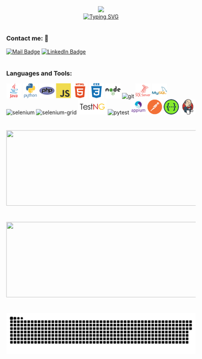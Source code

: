 <div align="center">
       <img  src="https://media.giphy.com/media/fkZukR450RQ1qnGaq9/giphy.gif?cid=ecf05e47yu5g52lukd2hj7kacixs824gd0vr1cvy1w4tmaws&ep=v1_gifs_related&rid=giphy.gif&ct=s" width="300"/>
</div>

<div align="center">
       <a href="https://git.io/typing-svg"><img src="https://readme-typing-svg.demolab.com?font=Fira+Code&weight=900&size=40&duration=3000&pause=1000&color=00F730&center=true&vCenter=true&width=600&height=73&lines=Hi%2C+I'm+Nhan+Tran;You+can+call+me+Brown;I'm+from+Vietnam" alt="Typing SVG" /></a>
</div>

#

### Contact me: 📡

[![Mail Badge](https://img.shields.io/badge/Gmail-D14836?style=for-the-badge&logo=gmail&logoColor=white)](mailto:thanhnhantran002@gmail.com) [![LinkedIn Badge](https://img.shields.io/badge/LinkedIn-blue?logo=linkedin&logoColor=white&style=for-the-badge)](https://www.linkedin.com/in/trthnhan)

#

### Languages and Tools:

<div align="left">
	<img src="https://raw.githubusercontent.com/devicons/devicon/master/icons/java/java-original-wordmark.svg" alt="java" width="40" height="40">
	<img src="https://raw.githubusercontent.com/devicons/devicon/master/icons/python/python-original-wordmark.svg" alt="python" width="40" height="40">
	<img src="https://raw.githubusercontent.com/devicons/devicon/master/icons/php/php-original.svg" alt="php" width="40" height="40">
	<img src="https://raw.githubusercontent.com/devicons/devicon/master/icons/javascript/javascript-original.svg" alt="javascript" width="40" height="40">
	<img src="https://raw.githubusercontent.com/devicons/devicon/master/icons/html5/html5-plain-wordmark.svg" alt="html5" width="40" height="40">
	<img src="https://raw.githubusercontent.com/devicons/devicon/master/icons/css3/css3-plain-wordmark.svg" alt="css3" width="40" height="40">
	<img src="https://raw.githubusercontent.com/devicons/devicon/master/icons/nodejs/nodejs-original-wordmark.svg" alt="nodejs" width="40" height="40">
	<img src="https://www.vectorlogo.zone/logos/git-scm/git-scm-icon.svg" alt="git" width="40" height="40">
	<img src="https://raw.githubusercontent.com/devicons/devicon/master/icons/microsoftsqlserver/microsoftsqlserver-plain-wordmark.svg" alt="sql-server" width="40" height="40">
	<img src="https://raw.githubusercontent.com/devicons/devicon/master/icons/mysql/mysql-original-wordmark.svg" alt="mysql-server" width="40" height="40">
	<img src="https://raw.githubusercontent.com/gilbarbara/logos/main/logos/selenium.svg" alt="selenium" width="40" height="40">
	<img src="https://impalaintech.com/wp-content/uploads/2023/02/Selenium-Grid.svg" alt="selenium-grid" width="40" height="40">
	<img src="assets/testng.png" alt="selenium-grid" height="40">
	<img src="https://upload.wikimedia.org/wikipedia/commons/b/ba/Pytest_logo.svg" alt="pytest" width="40" height="40">
	<img src="assets/appium.png" alt="appium" width="40" height="40">
	<img src="https://raw.githubusercontent.com/devicons/devicon/master/icons/postman/postman-original.svg" alt="postman" width="40" height="40">
	<img src="https://raw.githubusercontent.com/devicons/devicon/master/icons/swagger/swagger-original.svg" alt="swagger" width="40" height="40">
	<img src="https://raw.githubusercontent.com/devicons/devicon/master/icons/jenkins/jenkins-original.svg" alt="jenkins" width="40" height="40">
</div>

#

<p align="center">
  <img width="600" height="200" src="https://github-readme-stats.vercel.app/api?username=tranthanhnhan2604&hide=prs&show_icons=true&theme=radical">
</p>

#

<p align="center">
  <img width="600" height="200" src="https://github-readme-stats.vercel.app/api/top-langs/?username=tranthanhnhan2604&hide=hack&size_weight=0.0005&count_weight=0.3&layout=compact&theme=tokyonight">
</p>

#

<p align="center">
 <img width="1000" src="assets/github-snake.svg" alt="snake"/>
</p>
